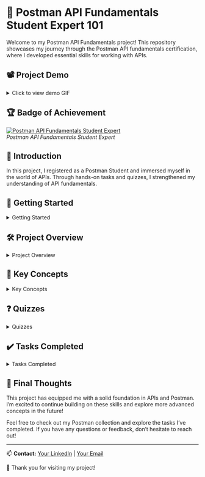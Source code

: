 # 🏅 Postman API Fundamentals Student Expert 101

Welcome to my Postman API Fundamentals project! This repository showcases my journey through the Postman API fundamentals certification, where I developed essential skills for working with APIs.

## 📽️ Project Demo
<details>
<summary>Click to view demo GIF</summary>

![Project Demo](link-to-your-gif.gif)  <!-- Replace with the actual link to your GIF -->

</details>

## 🏆 Badge of Achievement
[![Postman API Fundamentals Student Expert](https://api.badgr.io/public/assertions/FRdK814RRFmqAwq_l3FZQQ/image)](https://api.badgr.io/public/assertions/FRdK814RRFmqAwq_l3FZQQ?identity__email=rsalangdronjr%40gmail.com)  
*Postman API Fundamentals Student Expert*

## 📝 Introduction
In this project, I registered as a Postman Student and immersed myself in the world of APIs. Through hands-on tasks and quizzes, I strengthened my understanding of API fundamentals.

## 🚀 Getting Started
<details>
<summary>Getting Started</summary>

1. I began by registering as a Postman Student, diving into the resources available.
2. I familiarized myself with APIs, gaining insights into their functionality and significance.

</details>

## 🛠️ Project Overview
<details>
<summary>Project Overview</summary>

Throughout this project, I explored key areas, including:
- **Understanding APIs**: I learned about Application Programming Interfaces and their role as digital connections.
- **Introducing Postman**: I discovered the features of the Postman platform and how it facilitates API interactions.

</details>

## 🔑 Key Concepts
<details>
<summary>Key Concepts</summary>

- **Your First API Request**: I created a workspace and collection to make my first request to a Library API.
- **Request Parameters**: I explored query parameters and path variables, learning how to utilize them effectively.
- **Sending Data with POST**: I practiced adding data using POST requests, including implementing authorization headers.
- **Variables and Scripting**: I used variables in Postman to streamline my requests and automate tasks with scripting.
- **PATCH and DELETE Methods**: I learned how to perform updates and deletions on resources through PATCH and DELETE requests.
- **Generating Code**: I understood how to generate code snippets from my requests for use in my projects.

</details>

## ❓ Quizzes
<details>
<summary>Quizzes</summary>

I completed several quizzes throughout the project to test my knowledge:
1. What Are APIs?
2. Introducing Postman
3. Your First API Request
4. Query vs. Path Parameters
5. Sending Data With Postman
6. Intro to Variables

</details>

## ✔️ Tasks Completed
<details>
<summary>Tasks Completed</summary>

- Created a workspace and collection for my API requests.
- Made requests to get and search for books, enhancing my practical understanding.
- Added new books using POST requests, reinforcing my skills in data manipulation.
- Implemented variables for dynamic requests, which improved my efficiency.
- Checked out and deleted books using PATCH and DELETE methods, gaining hands-on experience with these operations.
- Submitted my Postman collection and proudly claimed my badge!

</details>

## 🌟 Final Thoughts
This project has equipped me with a solid foundation in APIs and Postman. I’m excited to continue building on these skills and explore more advanced concepts in the future!

Feel free to check out my Postman collection and explore the tasks I’ve completed. If you have any questions or feedback, don’t hesitate to reach out!

---

📫 **Contact:** [Your LinkedIn](https://www.linkedin.com/in/your-profile) | [Your Email](mailto:your-email@example.com)

🎉 Thank you for visiting my project!
